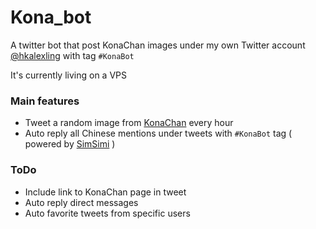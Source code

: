 # Kona_bot
A twitter bot that post KonaChan images under my own Twitter account [@hkalexling](https://twitter.com/hkalexling) with tag `#KonaBot`

It's currently living on a VPS

### Main features
- Tweet a random image from [KonaChan](https://konachan.net) every hour
- Auto reply all Chinese mentions under tweets with `#KonaBot` tag ( powered by [SimSimi](http://developer.simsimi.com) )

### ToDo
- Include link to KonaChan page in tweet
- Auto reply direct messages
- Auto favorite tweets from specific users
